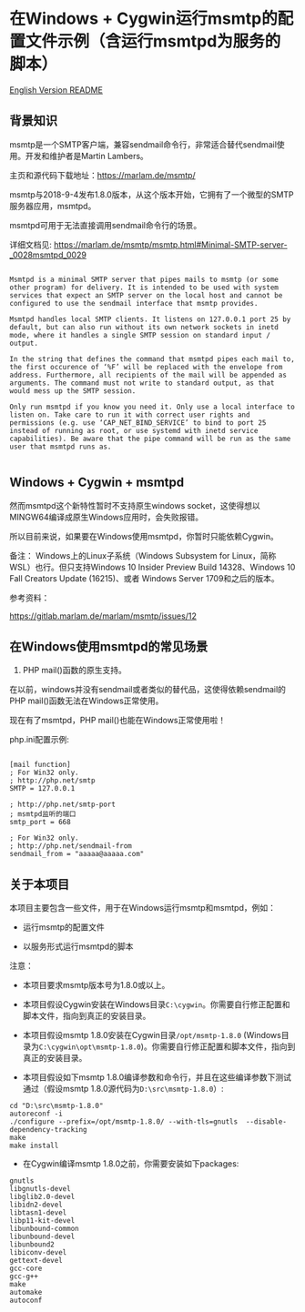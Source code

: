 # 在Windows + Cygwin运行msmtp的配置文件示例（含运行msmtpd为服务的脚本）

[English Version README](./README.md)


## 背景知识

msmtp是一个SMTP客户端，兼容sendmail命令行，非常适合替代sendmail使用。开发和维护者是Martin Lambers。

主页和源代码下载地址：https://marlam.de/msmtp/


msmtp与2018-9-4发布1.8.0版本，从这个版本开始，它拥有了一个微型的SMTP服务器应用，msmtpd。

msmtpd可用于无法直接调用sendmail命令行的场景。

详细文档见: https://marlam.de/msmtp/msmtp.html#Minimal-SMTP-server-_0028msmtpd_0029

```

Msmtpd is a minimal SMTP server that pipes mails to msmtp (or some other program) for delivery. It is intended to be used with system services that expect an SMTP server on the local host and cannot be configured to use the sendmail interface that msmtp provides.

Msmtpd handles local SMTP clients. It listens on 127.0.0.1 port 25 by default, but can also run without its own network sockets in inetd mode, where it handles a single SMTP session on standard input / output.

In the string that defines the command that msmtpd pipes each mail to, the first occurence of ‘%F’ will be replaced with the envelope from address. Furthermore, all recipients of the mail will be appended as arguments. The command must not write to standard output, as that would mess up the SMTP session.

Only run msmtpd if you know you need it. Only use a local interface to listen on. Take care to run it with correct user rights and permissions (e.g. use ‘CAP_NET_BIND_SERVICE’ to bind to port 25 instead of running as root, or use systemd with inetd service capabilities). Be aware that the pipe command will be run as the same user that msmtpd runs as.


````



## Windows + Cygwin + msmtpd

然而msmtpd这个新特性暂时不支持原生windows socket，这使得想以MINGW64编译成原生Windows应用时，会失败报错。

所以目前来说，如果要在Windows使用msmtpd，你暂时只能依赖Cygwin。

备注： Windows上的Linux子系统（Windows Subsystem for Linux，简称WSL）也行。但只支持Windows 10 Insider Preview Build 14328、Windows 10 Fall Creators Update (16215)、或者 Windows Server 1709和之后的版本。


参考资料：

https://gitlab.marlam.de/marlam/msmtp/issues/12



## 在Windows使用msmtpd的常见场景

1. PHP mail()函数的原生支持。

在以前，windows并没有sendmail或者类似的替代品，这使得依赖sendmail的PHP mail()函数无法在Windows正常使用。

现在有了msmtpd，PHP mail()也能在Windows正常使用啦！

php.ini配置示例:

```

[mail function]
; For Win32 only.
; http://php.net/smtp
SMTP = 127.0.0.1

; http://php.net/smtp-port
; msmtpd监听的端口
smtp_port = 668

; For Win32 only.
; http://php.net/sendmail-from
sendmail_from = "aaaaa@aaaaa.com"

```

## 关于本项目

本项目主要包含一些文件，用于在Windows运行msmtp和msmtpd，例如：

  - 运行msmtp的配置文件

  - 以服务形式运行msmtpd的脚本

注意：

  - 本项目要求msmtp版本号为1.8.0或以上。

  - 本项目假设Cygwin安装在Windows目录`C:\cygwin`。你需要自行修正配置和脚本文件，指向到真正的安装目录。
  
  - 本项目假设msmtp 1.8.0安装在Cygwin目录`/opt/msmtp-1.8.0` (Windows目录为`C:\cygwin\opt\msmtp-1.8.0`)。你需要自行修正配置和脚本文件，指向到真正的安装目录。
  
  - 本项目假设如下msmtp 1.8.0编译参数和命令行，并且在这些编译参数下测试通过（假设msmtp 1.8.0源代码为`D:\src\msmtp-1.8.0`）:

```
cd "D:\src\msmtp-1.8.0"
autoreconf -i
./configure --prefix=/opt/msmtp-1.8.0/ --with-tls=gnutls  --disable-dependency-tracking
make
make install
```


  - 在Cygwin编译msmtp 1.8.0之前，你需要安装如下packages:

```
gnutls
libgnutls-devel
libglib2.0-devel
libidn2-devel
libtasn1-devel
libp11-kit-devel
libunbound-common
libunbound-devel
libunbound2
libiconv-devel
gettext-devel
gcc-core
gcc-g++
make
automake
autoconf
```

